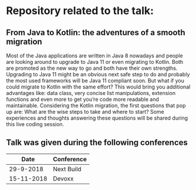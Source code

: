 # Repository related to the talk:

## From Java to Kotlin: the adventures of a smooth migration

Most of the Java applications are written in Java 8 nowadays and people are looking around to upgrade to Java 11 or even migrating to Kotlin.  Both are promoted as the new way to go and both have their own strengths.
Upgrading to Java 11 might be an obvious next safe step to do and probably the most used frameworks will be Java 11 compliant soon. 
But what if you could migrate to Kotlin with the same effort? 
This would bring you additional advantages like: data class, very concise list manipulations, extension functions and even more to get you’re code more readable and maintainable.
Considering the Kotlin migration, the first questions that pop up are: What are the wise steps to take and where to start? 
Some experiences and thoughts answering these questions will be shared during this live coding session.

## Talk was given during the following conferences
| Date| Conference|
|---|--------|
|29-9-2018| Next Build|
|15-11-2018|Devoxx|
